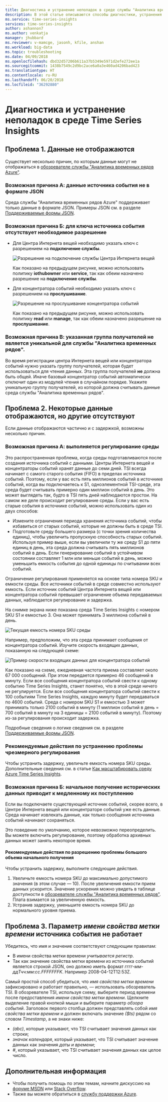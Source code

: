 ```yaml
---
title: Диагностика и устранение неполадок в среде службы "Аналитика временных рядов" | Документация Майкрософт
description: В этой статье описываются способы диагностики, устранения неполадок и решения распространенных проблем, с которыми вы можете столкнуться в среде службы "Аналитика временных рядов Azure".
ms.service: time-series-insights
services: time-series-insights
author: ashannon7
ms.author: venkatja
manager: jhubbard
ms.reviewer: v-mamcge, jasonh, kfile, anshan
ms.workload: big-data
ms.topic: troubleshooting
ms.date: 04/09/2018
ms.openlocfilehash: dbd32d57206b611a37b5349e5971d2efe272ee1a
ms.sourcegitcommit: 1438b7549c2d9bc2ace6a0a3e460ad4206bad423
ms.translationtype: HT
ms.contentlocale: ru-RU
ms.lasthandoff: 06/20/2018
ms.locfileid: "36292880"
---
```

# <a name="diagnose-and-solve-problems-in-your-time-series-insights-environment"></a>Диагностика и устранение неполадок в среде Time Series Insights

## <a name="problem-1-no-data-is-shown"></a>Проблема 1. Данные не отображаются
Существует несколько причин, по которым данные могут не отображаться в [обозревателе службы "Аналитика временных рядов Azure"](https://insights.timeseries.azure.com).

### <a name="possible-cause-a-event-source-data-is-not-in-json-format"></a>Возможная причина А: данные источника события не в формате JSON
Среда службы "Аналитика временных рядов Azure" поддерживает только данные в формате JSON. Примеры JSON см. в разделе [Поддерживаемые формы JSON](time-series-insights-send-events.md#supported-json-shapes).

### <a name="possible-cause-b-event-source-key-is-missing-a-required-permission"></a>Возможная причина Б: для ключа источника события отсутствует необходимое разрешение
* Для Центра Интернета вещей необходимо указать ключ с разрешением на **подключение службы**.

   ![Разрешение на подключение службы Центра Интернета вещей](media/diagnose-and-solve-problems/iothub-serviceconnect-permissions.png)

   Как показано на предыдущем рисунке, можно использовать политику **iothubowner** или **service**, так как обеим назначено разрешение на **подключение службы**.
   
* Для концентратора событий необходимо указать ключ с разрешением на **прослушивание**.

   ![Разрешение на прослушивание концентратора событий](media/diagnose-and-solve-problems/eventhub-listen-permissions.png)

   Как показано на предыдущем рисунке, можно использовать политику **read** или **manage**, так как обеим назначено разрешение на **прослушивание**.

### <a name="possible-cause-c-the-consumer-group-provided-is-not-exclusive-to-time-series-insights"></a>Возможная причина В: указанная группа получателей не является уникальной для службы "Аналитика временных рядов".
Во время регистрации центра Интернета вещей или концентратора событий нужно указать группу получателей, которая будет использоваться для чтения данных. Эта группа получателей **не** должна быть общей. Иначе базовый концентратор событий автоматически отключит один из модулей чтения в случайном порядке. Укажите уникальную группу получателей, из которой должна считывать данные среда службы "Аналитика временных рядов".

## <a name="problem-2-some-data-is-shown-but-some-is-missing"></a>Проблема 2. Некоторые данные отображаются, но другие отсутствуют
Если данные отображаются частично и с задержкой, возможны несколько причин.

### <a name="possible-cause-a-your-environment-is-getting-throttled"></a>Возможная причина А: выполняется регулирование среды
Это распространенная проблема, когда среды подготавливаются после создания источника событий с данными.  Центры Интернета вещей и концентраторы событий хранят данные до семи дней.  TSI всегда начинает с самого старого события (FIFO) в пределах источника событий.  Поэтому, если у вас есть пять миллионов событий в источнике событий, когда вы подключаетесь к S1, одноэлементной TSI-среде, эта среда будет считывать примерно один миллион событий в день.  Это может выглядеть так, будто в TSI пять дней наблюдаются простои.  На самом же деле происходит регулирование среды.  Если у вас есть старые события в источнике событий, можно использовать один из двух способов:

- Измените ограничения периода хранения источника событий, чтобы избавиться от старых событий, которые не должны быть в среде TSI.
- Подготовьте среду большего размера (с точки зрения количества единиц), чтобы увеличить пропускную способность старых событий.  Используя пример выше, если вы увеличили ту же среду S1 до пяти единиц в день, эта среда должна считывать пять миллионов событий в день.  Если генерирование событий в устойчивом состоянии составляет 1 млн или меньше событий в день, можно уменьшить емкость события до одной единицы по считывании всех событий.  

Ограничение регулирования применяется на основе типа номера SKU и емкости среды. Все источники событий в среде совместно используют емкость. Если источник событий Центра Интернета вещей или концентратора событий превышает ограничение объема передаваемых данных, наблюдается регулирование и задержка.

На снимке экрана ниже показана среда Time Series Insights с номером SKU S1 и емкостью 3. Она может принимать 3 миллиона событий в день.

![Текущая емкость номера SKU среды](media/diagnose-and-solve-problems/environment-sku-current-capacity.png)

Например, предположим, что эта среда принимает сообщения от концентратора событий. Изучите скорость входящих данных, показанную на следующей схеме:

![Пример скорости входящих данных для концентратора событий](media/diagnose-and-solve-problems/eventhub-ingress-rate.png)

Как показано на схеме, ежедневная частота приема составляет около 67 000 сообщений. При этом передается примерно 46 сообщений в минуту. Если все сообщения концентратора событий свести к одному событию Time Series Insights, станет понятно, что в этой среде ничего не регулируется. Если все сообщения концентратора событий свести к 100 событиям Time Series Insights, каждую минуту будет передаваться по 4600 событий. Среда с номером SKU S1 и емкостью 3 может принимать только 2100 событий в минуту (1 миллион событий в день = 700 событий в минуту на 3 единицы = 2100 событий в минуту). Поэтому из-за регулирования происходит задержка. 

Подробные сведения о логике сведения см. в разделе [Поддерживаемые формы JSON](time-series-insights-send-events.md#supported-json-shapes).

### <a name="recommended-resolution-steps-for-excessive-throttling"></a>Рекомендуемые действия по устранению проблемы чрезмерного регулирования
Чтобы устранить задержку, увеличьте емкость номера SKU среды. Дополнительные сведения см. в статье [Как масштабировать среду Azure Time Series Insights](time-series-insights-how-to-scale-your-environment.md).

### <a name="possible-cause-b-initial-ingestion-of-historical-data-is-causing-slow-ingress"></a>Возможная причина Б: начальное получение исторических данных приводит к медленному их поступлению
Если вы подключаете существующий источник событий, скорее всего, в Центре Интернета вещей или концентраторе событий уже есть данные. Среда начинает извлекать данные, как только сообщения источника событий начинают сохраняться.

Это поведение по умолчанию, которое невозможно переопределить. Вы можете включить регулирование, поэтому обработка архивных данных может занять некоторое время.

#### <a name="recommended-resolution-steps-of-large-initial-ingestion"></a>Рекомендуемые действия по разрешению проблемы большого объема начального получения
Чтобы устранить задержку, выполните следующие действия.
1. Увеличьте емкость номера SKU до максимально допустимого значения (в этом случае — 10). После увеличения емкости прием данных ускорится. Значение ускорения можно увидеть в таблице доступности в [обозревателе службы "Аналитика временных рядов"](https://insights.timeseries.azure.com). Плата взимается за увеличенную емкость.
2. Устранив задержку, уменьшите емкость номера SKU до нормального уровня приема.

## <a name="problem-3-my-event-sources-timestamp-property-name-setting-doesnt-work"></a>Проблема 3. Параметр *имени свойства метки времени* источника события не работает
Убедитесь, что имя и значение соответствуют следующим правилам:
* В имени свойства метки времени _учитывается регистр_.
* Так как значение свойства метки времени из источника событий является строкой JSON, оно должно иметь формат _гггг-мм-ддТчч:мм:сс.FFFFFFFK_. Например 2008-04-12T12:53Z.

Самый простой способ убедиться, что *имя свойства метки времени* зафиксировано и работает правильно, — использовать обозреватель TSI.  В обозревателе TSI, используя схему, выберите период времени после предоставления *имени свойства метки времени*.  Щелкните выделение правой кнопкой мыши и выберите параметр *обзора событий*.  Заголовок первого столбца должен представлять собой *имя свойства метки времени* и должен включать значение *($ts)* рядом со словом *Timestamp*, а не знаки ниже:
- *(abc)*, которые указывают, что TSI считывает значения данных как строки;
- *значок календаря*, который указывает, что TSI считывает значение данных как значения *даты и времени*;
- *#*, который указывает, что TSI считывает значения данных как целое число.


## <a name="next-steps"></a>Дополнительная информация
- Чтобы получить помощь по этим темам, начните дискуссию на [форуме MSDN](https://social.msdn.microsoft.com/Forums/home?forum=AzureTimeSeriesInsights) или [Stack Overflow](https://stackoverflow.com/questions/tagged/azure-timeseries-insights). 
- Также вы можете обратиться в [службу поддержки Azure](https://azure.microsoft.com/support/options/).
